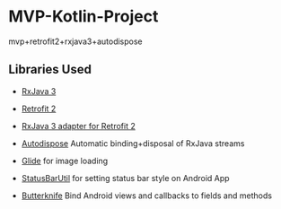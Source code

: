 # MVP-Kotlin-Project
mvp+retrofit2+rxjava3+autodispose


## Libraries Used

* [RxJava 3](https://github.com/ReactiveX/RxJava)

* [Retrofit 2](https://square.github.io/retrofit/)

* [RxJava 3 adapter for Retrofit 2](https://github.com/akarnokd/RxJavaRetrofitAdapter)

* [Autodispose](https://uber.github.io/AutoDispose/) Automatic binding+disposal of RxJava streams

* [Glide](https://bumptech.github.io/glide/) for image loading

* [StatusBarUtil](https://github.com/laobie/StatusBarUtil) for setting status bar style on Android App

* [Butterknife](https://jakewharton.github.io/butterknife/) Bind Android views and callbacks to fields and methods
